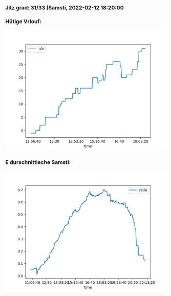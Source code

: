 ### Jitz grad: 31/33 (Samsti, 2022-02-12 18:20:00

### Hütige Vrlouf:
![Graph](Today.png)

### E durschnittleche Samsti:
![Graph](Samsti.png)